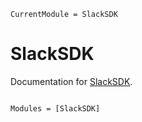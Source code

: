 ```@meta
CurrentModule = SlackSDK
```

# SlackSDK

Documentation for [SlackSDK](https://github.com/aviks/SlackSDK.jl).

```@index
```

```@autodocs
Modules = [SlackSDK]
```
